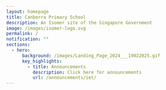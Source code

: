 ```yaml
---
layout: homepage
title: Canberra Primary School
description: An Isomer site of the Singapore Government
image: /images/isomer-logo.svg
permalink: /
notification: ""
sections:
  - hero:
      background: /images/Landing_Page_2024___19022025.gif
      key_highlights:
        - title: Announcements
          description: Click here for announcements
          url: /announcements/iet/
---
```


